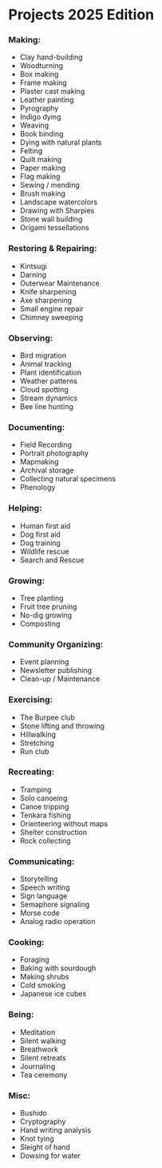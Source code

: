 # Projects 2025 Edition

### Making:

- Clay hand-building
- Woodturning
- Box making
- Frame making
- Plaster cast making
- Leather painting
- Pyrography
- Indigo dying
- Weaving
- Book binding
- Dying with natural plants
- Felting
- Quilt making
- Paper making
- Flag making
- Sewing / mending
- Brush making
- Landscape watercolors
- Drawing with Sharpies
- Stone wall building
- Origami tessellations

### Restoring & Repairing:

- Kintsugi
- Darning
- Outerwear Maintenance
- Knife sharpening
- Axe sharpening
- Small engine repair
- Chimney sweeping

### Observing:

- Bird migration
- Animal tracking
- Plant identification
- Weather patterns
- Cloud spotting
- Stream dynamics
- Bee line hunting

### Documenting:

- Field Recording
- Portrait photography
- Mapmaking
- Archival storage
- Collecting natural specimens
- Phenology

### Helping:

- Human first aid
- Dog first aid
- Dog training
- Wildlife rescue
- Search and Rescue

### Growing:

- Tree planting
- Fruit tree pruning
- No-dig growing
- Composting

### Community Organizing:

- Event planning
- Newsletter publishing
- Clean-up / Maintenance

### Exercising:

- The Burpee club
- Stone lifting and throwing
- Hillwalking
- Stretching
- Run club

### Recreating:

- Tramping
- Solo canoeing
- Canoe tripping
- Tenkara fishing
- Orienteering without maps
- Shelter construction
- Rock collecting

### Communicating:

- Storytelling
- Speech writing
- Sign language
- Semaphore signaling
- Morse code
- Analog radio operation

### Cooking:

- Foraging
- Baking with sourdough
- Making shrubs
- Cold smoking
- Japanese ice cubes

### Being:

- Meditation
- Silent walking
- Breathwork
- Silent retreats
- Journaling
- Tea ceremony

### Misc:

- Bushido
- Cryptography
- Hand writing analysis
- Knot tying
- Sleight of hand
- Dowsing for water
